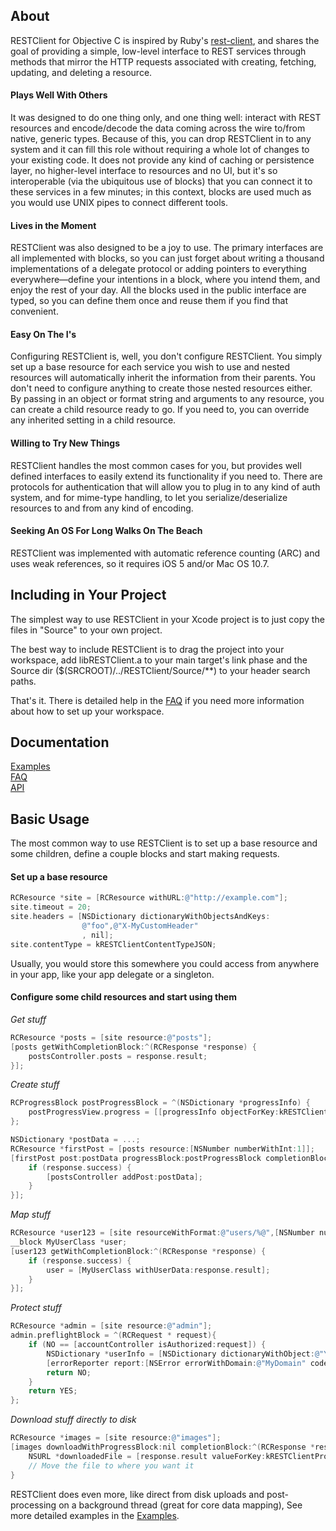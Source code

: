 [Examples]: wiki/Examples (Examples)
[FAQ]: wiki/FAQ (FAQs)
[API]: http://johnclayton.github.com/RESTClient/api/html/index.html (Api Docs)

## About

RESTClient for Objective C is inspired by Ruby's [rest-client](https://github.com/archiloque/rest-client), and shares the goal of providing a simple, low-level interface to REST services through methods that mirror the HTTP requests associated with creating, fetching, updating, and deleting a resource. 

#### Plays Well With Others

It was designed to do one thing only, and one thing well: interact with REST resources and encode/decode the data coming across the wire to/from native, generic types. Because of this, you can drop RESTClient in to any system and it can fill this role without requiring a whole lot of changes to your existing code. It does not provide any kind of caching or persistence layer, no higher-level interface to resources and no UI, but it's so interoperable (via the ubiquitous use of blocks) that you can connect it to these services in a few minutes; in this context, blocks are used much as you would use UNIX pipes to connect different tools.

#### Lives in the Moment

RESTClient was also designed to be a joy to use. The primary interfaces are all implemented with blocks, so you can just forget about writing a thousand implementations of a delegate protocol or adding pointers to everything everywhere—define your intentions in a block, where you intend them, and enjoy the rest of your day. All the blocks used in the public interface are typed, so you can define them once and reuse them if you find that convenient.

#### Easy On The I's

Configuring RESTClient is, well, you don't configure RESTClient. You simply set up a base resource for each service you wish to use and nested resources will automatically inherit the information from their parents. You don't need to configure anything to create those nested resources either. By passing in an object or format string and arguments to any resource, you can create a child resource ready to go. If you need to, you can override any inherited setting in a child resource.

#### Willing to Try New Things

RESTClient handles the most common cases for you, but provides well defined interfaces to easily extend its functionality if you need to. There are protocols for authentication that will allow you to plug in to any kind of auth system, and for mime-type handling, to let you serialize/deserialize resources to and from any kind of encoding.

#### Seeking An OS For Long Walks On The Beach

RESTClient was implemented with automatic reference counting (ARC) and uses weak references, so it requires iOS 5 and/or Mac OS 10.7.


## Including in Your Project

The simplest way to use RESTClient in your Xcode project is to just copy the files in "Source" to your own project.

The best way to include RESTClient is to drag the project into your workspace,  add libRESTClient.a to your main target's link phase and the Source dir ($(SRCROOT)/../RESTClient/Source/**) to your header search paths.

That's it. There is detailed help in the [FAQ][] if you need more information about how to set up your workspace.


## Documentation

[Examples][]  
[FAQ][]  
[API][]  


## Basic Usage

The most common way to use RESTClient is to set up a base resource and some children, define a couple blocks and start making requests. 

#### Set up a base resource

```objective-c 
RCResource *site = [RCResource withURL:@"http://example.com"];
site.timeout = 20;
site.headers = [NSDictionary dictionaryWithObjectsAndKeys:
				@"foo",@"X-MyCustomHeader"
				, nil];
site.contentType = kRESTClientContentTypeJSON;
```
Usually, you would store this somewhere you could access from anywhere in your app, like your app delegate or a singleton.
	
#### Configure some child resources and start using them

_Get stuff_

```objective-c 	
RCResource *posts = [site resource:@"posts"];
[posts getWithCompletionBlock:^(RCResponse *response) {
	postsController.posts = response.result;
}];
```

_Create stuff_

```objective-c 	
RCProgressBlock postProgressBlock = ^(NSDictionary *progressInfo) {
	postProgressView.progress = [[progressInfo objectForKey:kRESTClientProgressInfoKeyProgress] floatValue];
};

NSDictionary *postData = ...;
RCResource *firstPost = [posts resource:[NSNumber numberWithInt:1]];
[firstPost post:postData progressBlock:postProgressBlock completionBlock:^(RCResponse *response) {
	if (response.success) {
		[postsController addPost:postData];
	}
}];
```

_Map stuff_

```objective-c 	
RCResource *user123 = [site resourceWithFormat:@"users/%@",[NSNumber numberWithInt:123]];
__block MyUserClass *user;
[user123 getWithCompletionBlock:^(RCResponse *response) {
	if (response.success) {
		user = [MyUserClass withUserData:response.result];
	}
}];
```

_Protect stuff_

```objective-c 	
RCResource *admin = [site resource:@"admin"];
admin.preflightBlock = ^(RCRequest * request){
	if (NO == [accountController isAuthorized:request]) {
		NSDictionary *userInfo = [NSDictionary dictionaryWithObject:@"You need to log in to see this" forKey:NSLocalizedDescriptionKey];
		[errorReporter report:[NSError errorWithDomain:@"MyDomain" code:-1 userInfo:userInfo]];
		return NO;
	}
	return YES;
};
```

_Download stuff directly to disk_

```objective-c 	
RCResource *images = [site resource:@"images"];
[images downloadWithProgressBlock:nil completionBlock:^(RCResponse *response) {
	NSURL *downloadedFile = [response.result valueForKey:kRESTClientProgressInfoKeyTempFileURL];
	// Move the file to where you want it
}
```


RESTClient does even more, like direct from disk uploads and post-processing on a background thread (great for core data mapping), See more detailed examples in  the [Examples][].

